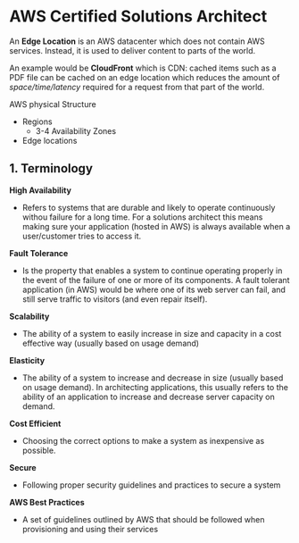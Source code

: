 # AWS Certified Solutions Architect

An **Edge Location** is an AWS datacenter which does not contain AWS services. Instead, it is used to deliver content to parts of the world.

An example would be **CloudFront** which is CDN: cached items such as a PDF file can be cached on an edge location which reduces the amount of *space/time/latency* required for a request from that part of the world.

AWS physical Structure

- Regions
    - 3-4 Availability Zones
- Edge locations

## 1. Terminology

**High Availability**
- Refers to systems that are durable and likely to operate continuously withou failure for a long time. For a solutions architect this means making sure your application (hosted in AWS) is always available when a user/customer tries to access it.

**Fault Tolerance**
- Is the property that enables a system to continue operating properly in the event of the failure of one or more of its components. A fault tolerant application (in AWS) would be where one of its web server can fail, and still serve traffic to visitors (and even repair itself).

**Scalability** 
- The ability of a system to easily increase in size and capacity in a cost effective way (usually based on usage demand)

**Elasticity**
- The ability of a system to increase and decrease in size (usually based on usage demand). In architecting applications, this usually refers to the ability of an application to increase and decrease server capacity on demand.

**Cost Efficient** 
- Choosing the correct options to make a system as inexpensive as possible.

**Secure** 
- Following proper security guidelines and practices to secure a system

**AWS Best Practices** 
- A set of guidelines outlined by AWS that should be followed when provisioning and using their services

